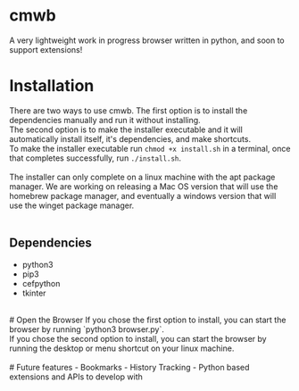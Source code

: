 # cmwb
A very lightweight work in progress browser written in python, and soon to support extensions!

# Installation
There are two ways to use cmwb. The first option is to install the dependencies manually and run it without installing. <br />
The second option is to make the installer executable and it will automatically install itself, it's dependencies, and make shortcuts. <br />
To make the installer executable run `chmod +x install.sh` in a terminal, once that completes successfully, run `./install.sh`. <br />
<br />
The installer can only complete on a linux machine with the apt package manager. We are working on releasing a Mac OS version that will use the homebrew package manager, and eventually a windows version that will use the winget package manager. <br />
<br />
## Dependencies
- python3 <br />
- pip3 <br />
- cefpython <br />
- tkinter <br />
<br />
# Open the Browser
If you chose the first option to install, you can start the browser by running `python3 browser.py`. <br />
If you chose the second option to install, you can start the browser by running the desktop or menu shortcut on your linux machine. <br />
<br />
# Future features
- Bookmarks
- History Tracking
- Python based extensions and APIs to develop with
